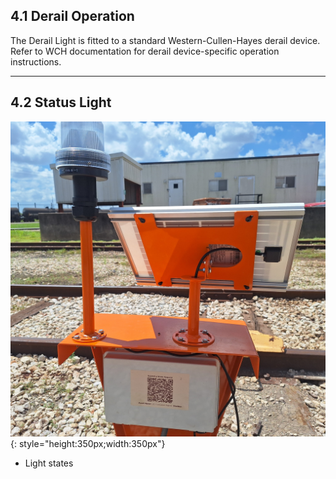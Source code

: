 ## 4.1 Derail Operation

The Derail Light is fitted to a standard Western-Cullen-Hayes derail device. Refer to WCH documentation for derail device-specific operation instructions.


---

## 4.2 Status Light

![Derail Light](assets/derail_stand.jpg){: style="height:350px;width:350px"}

* Light states
